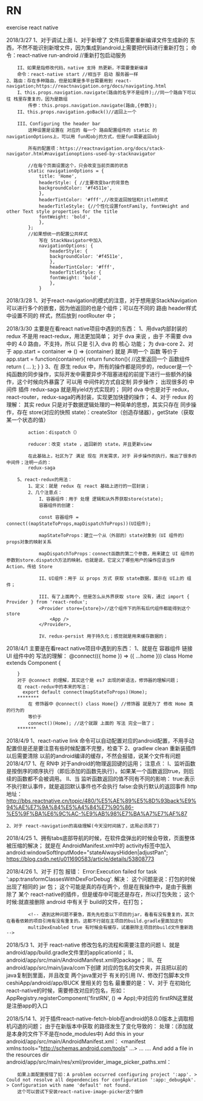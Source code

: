 # RN
exercise react native

2018/3/27
    1、对于调试上面
        I、对于新增了 文件后需要重新编译文件生成新的 东西，不然不能识别新增文件，因为集成到android上需要把代码进行重新打包；
        命令：react-native run-android //重新打包启动服务
        
        II、如果是指修改代码，native 支持 热更新，不需要重新编译
        命令：react-native start //相当于 启动 服务器一样
    2、路由：存在多种路由，但是如果是多平台需要用到 react-navigation;https://reactnavigation.org/docs/navigating.html
        I、this.props.navigation.navigate(路由的名字不是组件);//同一个路由下可以往 栈里存重复的，因为是数组
            传参：this.props.navigation.navigate(路由,{参数});
        II、this.props.navigation.goBack()//返回上一个

        III、Configuring the header bar
            这种设置是设置在 对应的 每一个 路由配置组件的 static 的 navigationOptions上，可以用 fun和obj的方式，但是fun需要返回obj

            所有的配置项：https://reactnavigation.org/docs/stack-navigator.html#navigationoptions-used-by-stacknavigator

            //在每个页面设置这个，只会改变当前页面的状态
            static navigationOptions = {
                title: 'Home',
                headerStyle: { //主要改变bar的背景色
                backgroundColor: '#f4511e',
                },
                headerTintColor: '#fff',//改变返回按钮和title的样式
                headerTitleStyle: {//个性化设置fontFamily, fontWeight and other Text style properties for the title
                fontWeight: 'bold',
                },
            };
            //如果想统一的配置公共样式
                写在 StackNavigator中加入
                navigationOptions: {
                    headerStyle: {
                    backgroundColor: '#f4511e',
                    },
                    headerTintColor: '#fff',
                    headerTitleStyle: {
                    fontWeight: 'bold',
                    },
                }
2018/3/28
    1、对于react-navigation的模式的注意，对于想用是StackNavigation可以进行多个的嵌套，因为他返回的也是个组件；可以在不同的 路由 header样式中设置不同的 样式，然后放到 rootRouter 中；


2018/3/30
    主要是在看react native项目中遇到的东西：
        1、用dva内部封装的 redux 不是用 react-redux，用法更加简单；
            对于 dva 来说 ，由于 不需要 dva 中的 4.0 路由，不支持，所以 只是 引入 dva 的 核心 功能；
                为 dva-core
        2、对于 
        app.start = container => () =>
            <Provider store={store}>
            {container}
            </Provider>
            就是 声明一个 函数 
            等价于  app.start = function(container){
                return funciton(){  //这里返回一个 函数组件
                    return (
                        <Provider store={store}>
                            ...
                        </Provider>
                    );
                }
            }
        3、在 原生 redux 中，所有的操作都是同步的，reducer是一个纯函数的同步操作，实际开发中需要异步不阻塞进程的前提下进行一些额外的操作，这个时候向外暴露了 可以用 中间件的方式自定制 异步操作；
        出现很多的 中间件 插件
        redux-saga 就是用yield方式实现的；
        同时 dva 中也是对于 redux，react-router，redux-saga的再封装，实现更加快捷的操作；
        4、对于 redux 的理解：
            其实 redux 只是对于数据逻辑处理的一种简单的思想，其实只存在 同步操作，存在 
            store(对应的快照 state)：createStor（创造存储器），getState（获取某一个状态的值）

            action：dispatch（）

            reducer：改变 state ，返回新的 state，并且更新view

            在此基础上，社区为了 满足 现在 开发需求，对于 异步操作的执行，推出了很多的 中间件；注明一点的：
            redux-saga

        5、react-redux的用法：
            1、定义：就是 redux 在 react 基础上进行的一层封装；
            2、几个注意点：
                I、容器组件：用于 处理 逻辑和从外界获取store(state);
                容器组件的创建：

                const 容器组件 = connect((mapStateToProps,mapDispatchToProps))(UI组件);

                mapStateToProps：建立一个从（外部的）state对象到（UI 组件的）props对象的映射关系

                mapDispatchToProps：connect函数的第二个参数，用来建立 UI 组件的参数到store.dispatch方法的映射。也就是说，它定义了哪些用户的操作应该当作 Action，传给 Store

                II、UI组件：用于 以 props 方式 获取 state数据，展示在 UI上的 组件；

                III、有了上面两个，但是怎么从外界获取 store 没有，通过 import { Provider } from 'react-redux';
                <Provider store={store}>//这个组件下的所有后代组件都能得到这个 store
                    <App />
                </Provider>,

                IV、redux-persist 用于持久化；感觉就是用来缓存数据的；
            
2018/4/1
    主要是在看react native项目中遇到的东西：
    1、就是在 容器组件 链接 UI 组件中的 写法的理解：
        @connect(({ home }) => ({ ...home }))
        class Home extends Component {
            
        }
        对于 @connect 的理解，其实这个是 es7 出现的新语法，修饰器的理解问题；
        在 react-redux中的本来的写法：
          export default connect(mapStateToProps)(Home);
        ********
            在 修饰器中 @connect() class Home{} //修饰器 就是为了 修改 Home 类的行为的
            等价于
            connect()(Home); //这个就跟 上面的 写法 完全一致了；
        *******

2018/4/9
    1、react-native link 命令可以自动配置对应的android配置，不用手动配置但是还是要注意有些时候配置不完整，检查下
    2、gradlew clean 重新装插件以后需要清除 以前的android编译的缓存，不然会报错，说某个文件有问题
2018/4/17
    1、在 RN中 对于android的物理返回键的运用；
        注意点：
            I、监听函数是按倒序的顺序执行（即后添加的函数先执行）。如果某一个函数返回true，则后续的函数都不会被调用。
            II、当 监听函数返回的值不同有不同的影响：
                true:表示不执行默认事件，就是返回默认事件也不会执行
                false:会执行默认的返回事件
        http地址：http://bbs.reactnative.cn/topic/480/%E5%AE%89%E5%8D%93back%E9%94%AE%E7%9A%84%E5%A4%84%E7%90%86-%E5%9F%BA%E6%9C%AC-%E9%AB%98%E7%BA%A7%E7%AF%87
        
    2、对于 react-navigation的高级理解(今天没时间搞了，这周必须弄了)

2018/4/25
    1、拥有tabs底部导航的时候，在软件盘弹出的时候会导致，页面整体被压缩的解决；
    就是在 AndroidManifest.xml中的 activity标签中加入
    android:windowSoftInputMode="stateAlwaysHidden|adjustPan";
    https://blog.csdn.net/u011690583/article/details/53808773

2018/4/26
    1、对于 打包 报错：
    Error:Execution failed for task ':app:transformClassesWithDexForDebug'.
        解决：
        这个问题是说：打包的时候出现了相同的 jar 包；
        这个可能是真的存在两个，但是在我操作中，是由于我删除了 某个 react-native的插件，但是缓存中可能还是存在，所以打包失败；
            这个时候:就直接删除 android 中有关于 build的文件，在打包；

            <!-- 遇到这种问题不要急，首先先检查以下项目的jar，看看有没有重复的，其次在看看依赖的项目引用有没有重复的。这都不行就在主项目的build.gradle里面加这句
            multiDexEnabled true 有时候会有缓存，试着删除主项目的build文件重新跑 -->

2018/5/3
    1、对于 react-native 修改包名的流程和需要注意的问题
        I、就是 android/app/build.gradle文件里的applicationId；
        II、android/app/src/main/AndroidManifest.xml的package；
        III、在android/app/src/main/java/com下创建 对应的包名的文件夹，并且把以前的java复制到里面，并且改变 两个java里对于 有关的引用
        IV、修改打包脚本文件ceshiApp/android/app/BUCK 里相关的 包名
        最重要的是：
        V、对于 在初始化 react-native的时候，需要修改对应的包名，形如：
            AppRegistry.registerComponent('firstRN', () => App);中对应的 firstRN这里就是注册app的入口

2018/5/14
    1、对于插件react-native-fetch-blob在android的8.0.0版本上调取相机闪退的问题；
        由于在新版本中获取 的路径发生了变化导致的：
        处理：(添加就是本身的文件下不是在node_modules中)
            Add this in your android/app/src/main/AndroidManifest.xml：
            <manifest xmlns:tools="http://schemas.android.com/tools"
                 ...>
            ...
            <application>
            ....
                <provider
                android:name="android.support.v4.content.FileProvider"
                android:authorities="${applicationId}.provider"
                android:exported="false"
                android:grantUriPermissions="true">
                <meta-data
                    tools:replace="android:resource"
                    android:name="android.support.FILE_PROVIDER_PATHS"
                    android:resource="@xml/provider_image_picker_paths" />
                </provider>
            </application>
            </manifest>
        And add a file in the resources dir android/app/src/main/res/xml/provider_image_picker_paths.xml：
        <paths      xmlns:android="http://schemas.android.com/apk/res/android">
            <external-path name="files"  path="/" />
        </paths>

        如果上面配置报错了如：A problem occurred configuring project ':app'. > Could not resolve all dependencies for configuration ':app:_debugApk'.    > Configuration with name 'default' not found.
        这个可以尝试下安装react-native-image-picker这个插件
